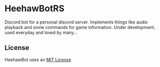 # HeehawBotRS

Discord bot for a personal discord server.
Implements things like audio playback and some commands for game information. Under development, used everyday and loved by many...

## License
HeehawBot uses an [MIT License](LICENSE)